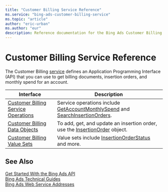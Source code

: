 ```yaml
---
title: "Customer Billing Service Reference"
ms.service: "bing-ads-customer-billing-service"
ms.topic: "article"
author: "eric-urban"
ms.author: "eur"
description: Reference documentation for the Bing Ads Customer Billing API.
---
```

# Customer Billing Service Reference
The Customer Billing [service](../guides/web-service-addresses.md) defines an Application Programming Interface (API) that you can use to get billing documents, insertion orders, and monthly spend for an account.

|Interface|Description|
|---------|---------|
|[Customer Billing Service Operations](customer-billing-service-operations.md)|Service operations include [GetAccountMonthlySpend](getaccountmonthlyspend.md) and [SearchInsertionOrders](searchinsertionorders.md).|
|[Customer Billing Data Objects](customer-billing-data-objects.md)|To add, get, and update an insertion order, use the [InsertionOrder](insertionorder.md) object.|
|[Customer Billing Value Sets](customer-billing-value-sets.md)|Value sets include [InsertionOrderStatus](insertionorderstatus.md) and more.|

## See Also
[Get Started With the Bing Ads API](../guides/get-started.md)  
[Bing Ads Technical Guides](../guides/technical-guides.md)  
[Bing Ads Web Service Addresses](../guides/web-service-addresses.md)  

